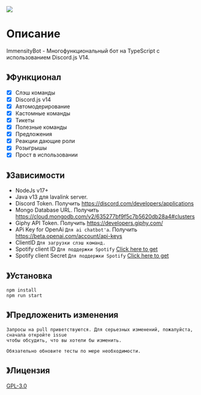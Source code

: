 ![](https://cdn.discordapp.com/attachments/1032258830500900886/1086912068134903898/ImmensityBot.png)

# Описание

ImmensityBot - Многофункциональный бот на TypeScript с использованием Discord.js V14.

## 》Функционал

- [x] Слэш команды
- [x] Discord.js v14
- [x] Автомодерирование
- [X] Кастомные команды
- [x] Тикеты
- [x] Полезные команды
- [x] Предложения
- [x] Реакции дающие роли
- [x] Розыгрышы
- [x] Прост в использовании

## 》Зависимости

- NodeJs v17+
- Java v13 для lavalink server.
- Discord Token. Получить https://discord.com/developers/applications
- Mongo Database URL. Получить https://cloud.mongodb.com/v2/635277bf9f5c7b5620db28a4#clusters
- Giphy API Token. Получить https://developers.giphy.com/
- APi Key for OpenAi `Для ai chatbot'а`. Получить https://beta.openai.com/account/api-keys
- ClientID `Для загрузки слэш команд.`
- Spotify client ID `Для поддержки Spotify` [Click here to get](https://developer.spotify.com/dashboard/login)
- Spotify client Secret `Для поддержки Spotify` [Click here to get](https://developer.spotify.com/dashboard/login)

## 》Установка

```
npm install
npm run start
```

## 》Предложенить изменения

```
Запросы на pull приветствуются. Для серьезных изменений, пожалуйста, сначала откройте issue
чтобы обсудить, что вы хотели бы изменить.

Обязательно обновите тесты по мере необходимости.
```

## 》Лицензия

[GPL-3.0](https://choosealicense.com/licenses/gpl-3.0/)
